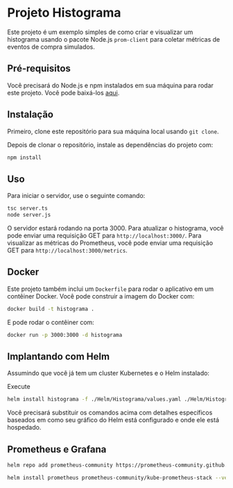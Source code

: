 # Projeto Histograma

Este projeto é um exemplo simples de como criar e visualizar um histograma usando o pacote Node.js `prom-client` para coletar métricas de eventos de compra simulados.

## Pré-requisitos

Você precisará do Node.js e npm instalados em sua máquina para rodar este projeto. Você pode baixá-los [aqui](https://nodejs.org/).

## Instalação

Primeiro, clone este repositório para sua máquina local usando `git clone`.

Depois de clonar o repositório, instale as dependências do projeto com:

```bash
npm install
```

## Uso

Para iniciar o servidor, use o seguinte comando:

```bash
tsc server.ts
node server.js
```

O servidor estará rodando na porta 3000. Para atualizar o histograma, você pode enviar uma requisição GET para `http://localhost:3000/`. Para visualizar as métricas do Prometheus, você pode enviar uma requisição GET para `http://localhost:3000/metrics`.

## Docker

Este projeto também inclui um `Dockerfile` para rodar o aplicativo em um contêiner Docker. Você pode construir a imagem do Docker com:

```bash
docker build -t histograma .
```

E pode rodar o contêiner com:

```bash
docker run -p 3000:3000 -d histograma
```

## Implantando com Helm

Assumindo que você já tem um cluster Kubernetes e o Helm instalado:

Execute
```bash
helm install histograma -f ./Helm/Histograma/values.yaml ./Helm/Histograma
```

Você precisará substituir os comandos acima com detalhes específicos baseados em como seu gráfico do Helm está configurado e onde ele está hospedado.

## Prometheus e Grafana

```bash
helm repo add prometheus-community https://prometheus-community.github.io/helm-charts

helm install prometheus prometheus-community/kube-prometheus-stack --version 45.28.1 -f ./Helm/prometheus-grafana.yaml
```

